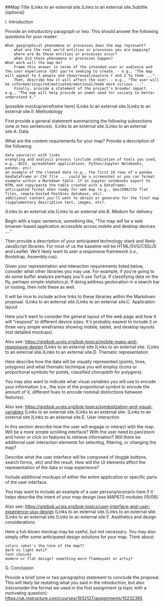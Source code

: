 ##Map Title  (Links to an external site.)Links to an external site.Subtitle (optional)

I. Introduction

Provide an introductory paragraph or two. This should answer the following questions for your reader:

    What geographical phenomena or processes does the map represent?
        what are the real world entities or processes you are mapping?
        where are do these entities or processes occur?
        when did these phenomena or processes happen?
    What work will the map do?
        Frame this answer in terms of the intended user or audience and the user experience (UX) you're seeking to create. - e.g., "The map will appeal to X people and show/reveal/explore Y and Z to them ...".
        Then, describe how it will affect the user. - e.g., "The user will be informed/inspired/motivated/emotional/made more curious ...".
        Finally, provide a statement of the project's broader impact. - e.g., "The map will help provide an unmet need for society to better understand X."

[possible mockup/wireframe here]
 (Links to an external site.)Links to an external site.II. Methodology

First provide a general statement summarizing the following subsections (one or two sentences).
 (Links to an external site.)Links to an external site.A. Data

What are the content requirements for your map? Provide a description of the following:

    data source(s) with links
    wrangling and analysis process (include indication of tools you used, e.g., QGIS, spreadsheet applications, Python/Jupyter Notebooks, pandos, etc)
    an example of the cleaned data (e.g., the first 10 rows of a pandas GeoDataframe or CSV file ... could be a screenshot or you can format example within a Markdown table. If in Jupyter notebooks export to HTML and copy/paste the table created with a DataFrame)
    anticipated format when ready for web map (e.g., GeoJSON/CSV flat files, remote-hosted PostGres database, etc).
    additional content you'll want to obtain or generate for the final map (supplementary descriptive text, images, etc).

 (Links to an external site.)Links to an external site.B. Medium for delivery

Begin with a topic sentence, something like, "The map will be a web browser-based application accessible across mobile and desktop devices ...."

Then provide a description of your anticipated technology stack and likely JavaScript libraries. For most of us the baseline will be HTML/SVG/CSS/JS and Leaflet. We'll likely want to user a responsive framework (i.e., Bootstrap, Assembly.css).

Given your representation and interaction requirements listed below, consider what other libraries you may use. For example, if you're going to do some buffer analysis perhaps you'll use Turf.js. If classifying data on the fly, perhaps simple-statistics.js. If doing address geolocation in a search bar or routing, then note these as well.

It will be nice to include active links to these libraries within the Markdown proposal.
 (Links to an external site.)Links to an external site.C. Application layout

Here you'll want to consider the general layout of the web page and how it will "respond" to different device sizes. It's probably easiest to include 2 or three very simple wireframes showing mobile, tablet, and desktop layouts (not detailed mockups).

Also see: https://gistbok.ucgis.org/bok-topics/mobile-maps-and-responsive-design (Links to an external site.)Links to an external site.
 (Links to an external site.)Links to an external site.D. Thematic representation

Here describe how the data will be visually represented (points, lines, polygons) and what thematic technique you will employ (icons or proportional symbols for points, classified choropleth for polygons).

You may also want to indicate what visual variables you will use to encode your information (i.e., the size of the proportional symbol to encode the amount of X, different hues to encode nominal distinctions between features).

Also see: https://gistbok.ucgis.org/bok-topics/symbolization-and-visual-variables (Links to an external site.)Links to an external site.
 (Links to an external site.)Links to an external site.E. User interaction

In this section describe how the user will engage or interact with the map. Will be a more simple scrolling interface? With the user need to pan/zoom and hover or click on features to retrieve information? Will there be additional user interaction elements for selecting, filtering, or changing the map?

Describe what the user interface will be composed of (toggle buttons, search forms, .etc) and the result. How will the UI elements affect the representation of the data or map experience?

Include additional mockups of either the entire application or specific parts of the user interface.

You may want to include an example of a user persona/scenario here if it helps describe the intent of your map design (see MAP673 modules 05/06).

Also see: https://gistbok.ucgis.org/bok-topics/user-interface-and-user-experience-uiux-design (Links to an external site.)Links to an external site.
 (Links to an external site.)Links to an external site.F. Aesthetics and design considerations

Here a full-blown mockup may be useful, but not necessary. You may also simply offer some anticipated design solutions for your map. Think about:

    colors (what's the tone of the map?)
    dark vs light motif
    font choices
    modern or flat design? something more flamboyant or artsy?

G. Conclusion

Provide a brief (one or two paragraphs) statement to conclude the proposal. This will likely be restating what you said in the introduction, but also (re)consider the format we used in the first assignment (a topic with a motivating question): https://uk.instructure.com/courses/1932127/assignments/10232395
